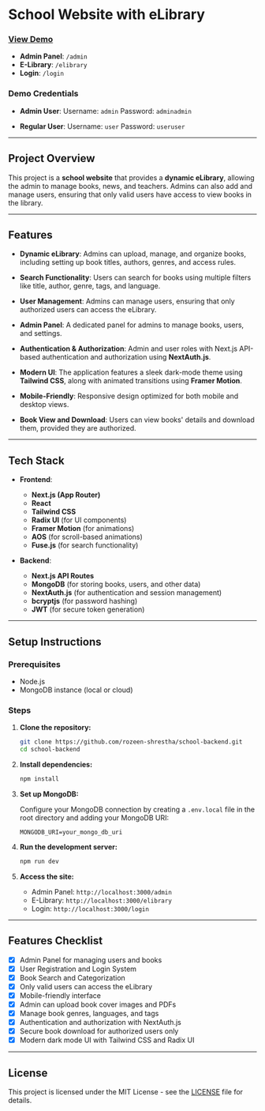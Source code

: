 
# School Website with eLibrary

### [**View Demo**](https://schoolweb.rozeen.me/)
- **Admin Panel**: `/admin`
- **E-Library**: `/elibrary`
- **Login**: `/login`

### Demo Credentials
- **Admin User**:
  Username: `admin`
  Password: `adminadmin`

- **Regular User**:
  Username: `user`
  Password: `useruser`

---

## Project Overview

This project is a **school website** that provides a **dynamic eLibrary**, allowing the admin to manage books, news, and teachers. Admins can also add and manage users, ensuring that only valid users have access to view books in the library.

---

## Features

- **Dynamic eLibrary**:
  Admins can upload, manage, and organize books, including setting up book titles, authors, genres, and access rules.

- **Search Functionality**:
  Users can search for books using multiple filters like title, author, genre, tags, and language.

- **User Management**:
  Admins can manage users, ensuring that only authorized users can access the eLibrary.

- **Admin Panel**:
  A dedicated panel for admins to manage books, users, and settings.

- **Authentication & Authorization**:
  Admin and user roles with Next.js API-based authentication and authorization using **NextAuth.js**.

- **Modern UI**:
  The application features a sleek dark-mode theme using **Tailwind CSS**, along with animated transitions using **Framer Motion**.

- **Mobile-Friendly**:
  Responsive design optimized for both mobile and desktop views.

- **Book View and Download**:
  Users can view books' details and download them, provided they are authorized.

---

## Tech Stack

- **Frontend**:
  - **Next.js (App Router)**
  - **React**
  - **Tailwind CSS**
  - **Radix UI** (for UI components)
  - **Framer Motion** (for animations)
  - **AOS** (for scroll-based animations)
  - **Fuse.js** (for search functionality)

- **Backend**:
  - **Next.js API Routes**
  - **MongoDB** (for storing books, users, and other data)
  - **NextAuth.js** (for authentication and session management)
  - **bcryptjs** (for password hashing)
  - **JWT** (for secure token generation)

---

## Setup Instructions

### Prerequisites

- Node.js
- MongoDB instance (local or cloud)

### Steps

1. **Clone the repository:**

    ```bash
    git clone https://github.com/rozeen-shrestha/school-backend.git
    cd school-backend
    ```

2. **Install dependencies:**

    ```bash
    npm install
    ```

3. **Set up MongoDB:**

    Configure your MongoDB connection by creating a `.env.local` file in the root directory and adding your MongoDB URI:

    ```
    MONGODB_URI=your_mongo_db_uri
    ```

4. **Run the development server:**

    ```bash
    npm run dev
    ```

5. **Access the site:**
   - Admin Panel: `http://localhost:3000/admin`
   - E-Library: `http://localhost:3000/elibrary`
   - Login: `http://localhost:3000/login`

---

## Features Checklist

- [x] Admin Panel for managing users and books
- [x] User Registration and Login System
- [x] Book Search and Categorization
- [x] Only valid users can access the eLibrary
- [x] Mobile-friendly interface
- [x] Admin can upload book cover images and PDFs
- [x] Manage book genres, languages, and tags
- [x] Authentication and authorization with NextAuth.js
- [x] Secure book download for authorized users only
- [x] Modern dark mode UI with Tailwind CSS and Radix UI

---

## License

This project is licensed under the MIT License - see the [LICENSE](LICENSE) file for details.
